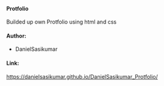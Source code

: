 #### Protfolio

Builded up own Protfolio using html and css

#### Author: 
- DanielSasikumar

#### Link:
https://danielsasikumar.github.io/DanielSasikumar_Protfolio/
